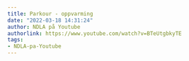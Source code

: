```yaml
---
title: Parkour - oppvarming
date: "2022-03-18 14:31:24"
author: NDLA på Youtube
authorlink: https://www.youtube.com/watch?v=BTeUtgbkyTE
tags:
- NDLA-pa-Youtube
---
```

